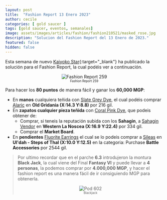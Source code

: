 ```yaml
---
layout: post
title:  "Fashion Report 13 Enero 2023"
author: cecile
categories: [ gold saucer ]
tags: [gold saucer, eventos, semanales]
image: assets/images/articles/fashion/fashion210521/masked_rose.jpg
description: "Solucion del Fashion Report del 13 Enero de 2023."
featured: false
hidden: false
---
```


Esta semana de nuevo [Kaiyoko Star](https://twitter.com/kaiyokostar){:target="_blank"} ha publicado la solución para el Fashion Report, la cual podéis ver a continuación.

<p align="center"><img src="{{ site.baseurl }}/assets/images/articles/fashion/fashion230113/freport_259.jpg" alt="Fashion Report 259">
<br/>
<sub><sup>Fashion Report 259</sup></sub></p>

Para hacer los **80 puntos** de manera fácil y ganar los **60,000 MGP**:


- En **manos** cualquiera teñida con <a href="https://eu.finalfantasyxiv.com/lodestone/playguide/db/item/2db18e9a29d/" class="eorzeadb_link" target="_blank">Slate Grey Dye</a>, el cual podéis comprar <a href="https://eu.finalfantasyxiv.com/lodestone/playguide/db/shop/a28cf0441f4/?item=70849afadc9&type=gil" class="eorzeadb_link" target="_blank">Alaric</a> en **Old Gridania (X:14.3 Y:8.8)** por 216 gil.
- En **zapatos cualquier pieza teñida** con <a href="https://eu.finalfantasyxiv.com/lodestone/playguide/db/item/0b103790e30/" class="eorzeadb_link" target="_blank">Coral Pink Dye</a>, que podeis obtener de:
    - Comprar, si teneis la reputación subida con los **Sahagin**, a <a href="https://eu.finalfantasyxiv.com/lodestone/playguide/db/shop/79ffac0a51a/?item=8d5806d8b72&type=currency" class="eorzeadb_link" target="_blank">Sahagin Vendor</a> en **Western La Noscea (X:16.9 Y:22.4)** por 334 gil.
    - Comprar el **Market Board**.
- En **pendientes** <a href="https://eu.finalfantasyxiv.com/lodestone/playguide/db/item/9c7ccda98d8/" class="eorzeadb_link" target="_blank">Fluorite Earrings</a> el cual se lo podeis comprar a <a href="https://eu.finalfantasyxiv.com/lodestone/playguide/db/shop/5bb26173110/?item=6341dadc93c&type=gil" class="eorzeadb_link" target="_blank">Sileas</a> en **Ul'dah - Steps of Thal (X:10.0 Y:12.5)** en la categoria: Purchase **Battle Accessories** por 2544 gil.       

<blockquote>
Por ultimo recordar que en el parche <b>6.3</b> introdujeron la montura <b>Black Jack</b>, la cual viene del Final <b>Fantasy VI</b> y puede llevar a <b>4 personas</b>, la podemos comprar por <b>4.000,000 MGP</b>, y hacer el fashion report es una manera fácil de ir consiguiendo MGP para obtenerla.
<br/>
<p align="center">
    <img src="{{ site.baseurl }}/assets/images/articles/fashion/fashion230113/blackjack.jpg" alt="Pod 602"/><br/>
    <sub><sup>Blackjack</sup></sub>
</p>
</blockquote>